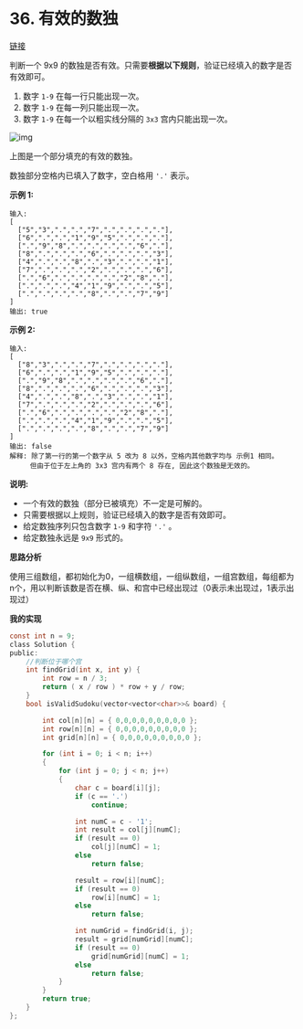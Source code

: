 # 36. 有效的数独

[链接](https://leetcode-cn.com/problems/valid-sudoku/description/)

判断一个 9x9 的数独是否有效。只需要**根据以下规则**，验证已经填入的数字是否有效即可。

1. 数字 `1-9` 在每一行只能出现一次。
2. 数字 `1-9` 在每一列只能出现一次。
3. 数字 `1-9` 在每一个以粗实线分隔的 `3x3` 宫内只能出现一次。

![img](https://upload.wikimedia.org/wikipedia/commons/thumb/f/ff/Sudoku-by-L2G-20050714.svg/250px-Sudoku-by-L2G-20050714.svg.png)

上图是一个部分填充的有效的数独。

数独部分空格内已填入了数字，空白格用 `'.'` 表示。

**示例 1:**

```
输入:
[
  ["5","3",".",".","7",".",".",".","."],
  ["6",".",".","1","9","5",".",".","."],
  [".","9","8",".",".",".",".","6","."],
  ["8",".",".",".","6",".",".",".","3"],
  ["4",".",".","8",".","3",".",".","1"],
  ["7",".",".",".","2",".",".",".","6"],
  [".","6",".",".",".",".","2","8","."],
  [".",".",".","4","1","9",".",".","5"],
  [".",".",".",".","8",".",".","7","9"]
]
输出: true
```

**示例 2:**

```
输入:
[
  ["8","3",".",".","7",".",".",".","."],
  ["6",".",".","1","9","5",".",".","."],
  [".","9","8",".",".",".",".","6","."],
  ["8",".",".",".","6",".",".",".","3"],
  ["4",".",".","8",".","3",".",".","1"],
  ["7",".",".",".","2",".",".",".","6"],
  [".","6",".",".",".",".","2","8","."],
  [".",".",".","4","1","9",".",".","5"],
  [".",".",".",".","8",".",".","7","9"]
]
输出: false
解释: 除了第一行的第一个数字从 5 改为 8 以外，空格内其他数字均与 示例1 相同。
     但由于位于左上角的 3x3 宫内有两个 8 存在, 因此这个数独是无效的。
```

**说明:**

- 一个有效的数独（部分已被填充）不一定是可解的。
- 只需要根据以上规则，验证已经填入的数字是否有效即可。
- 给定数独序列只包含数字 `1-9` 和字符 `'.'` 。
- 给定数独永远是 `9x9` 形式的。

**思路分析**

使用三组数组，都初始化为0，一组横数组，一组纵数组，一组宫数组，每组都为n个，用以判断该数是否在横、纵、和宫中已经出现过（0表示未出现过，1表示出现过）

**我的实现**

```c
const int n = 9;
class Solution {
public:
	//判断位于哪个宫
	int findGrid(int x, int y) {
        int row = n / 3;
		return ( x / row ) * row + y / row;
	}
	bool isValidSudoku(vector<vector<char>>& board) {

		int col[n][n] = { 0,0,0,0,0,0,0,0,0 };
		int row[n][n] = { 0,0,0,0,0,0,0,0,0 };
		int grid[n][n] = { 0,0,0,0,0,0,0,0,0 };

		for (int i = 0; i < n; i++)
		{
			for (int j = 0; j < n; j++)
			{
				char c = board[i][j];
				if (c == '.')
					continue;

				int numC = c - '1';
				int result = col[j][numC];
				if (result == 0)
					col[j][numC] = 1;
				else
					return false;

				result = row[i][numC];
				if (result == 0)
					row[i][numC] = 1;
				else
					return false;

				int numGrid = findGrid(i, j);
				result = grid[numGrid][numC];
				if (result == 0)
					grid[numGrid][numC] = 1;
				else
					return false;
			}
		}
		return true;
	}
};
```



